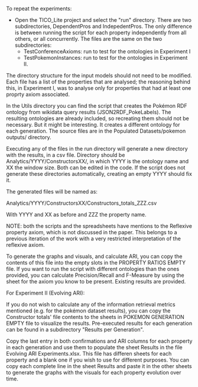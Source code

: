 
To repeat the experiments:

- Open the TICO_Lite project and select the "run" directory. There are two subdirectories, DependentPros and IndepedentPros. The only difference is between running the script for each property independently from all others, or all concurrently. The files are the same on the two subdirectories:
    - TestConferenceAxioms: run to test for the ontologies in Experiment I
    - TestPokemonInstances: run to test for the ontologies in Experiment II.

The directory structure for the input models should not need to be modified. Each file has a list of the properties that are analysed; the reasoning behind this, in Experiment I, was to analyse only for properties that had at least one proprty axiom associated.

In the Utils directory you can find the script that creates the Pokémon RDF ontology from wikidata query results (JSON2RDF_PokeLabels). The resulting ontologies are already included, so recreating them should not be necessary. But it might be interesting. It creates a different ontology for each generation. The source files are in the Populated Datasets/pokemon outputs/ directory.


Executing any of the files in the run directory will generate a new directory with the results, in a csv file. Directory should be Analytics/YYYY/ConstructorsXX/, in which YYYY is the ontology name and XX the window size. Both can be edited in the code. If the script does not generate these directories automatically, creating an empty YYYY should fix it.

The generated files will be named as:

Analytics/YYYY/ConstructorsXX/Constructors_totals_ZZZ.csv

With YYYY and XX as before and ZZZ the property name.

NOTE: both the scripts and the spreadsheets have mentions to the Reflexive property axiom, which is not discussed in the paper. This belongs to a previous iteration of the work with a very restricted interpretation of the reflexive axiom.

To generate the graphs and visuals, and calculate ARI, you can copy the contents of this file into the empty slots in the PROPERTY RATIOS EMPTY file. If you want to run the script with different ontologies than the ones provided, you can calculate Precision/Recall and F-Measure by using the sheet for the axiom you know to be present. Existing results are provided.


For Experiment II (Evolving ARI):

If you do not wish to calculate any of the information retrieval  metrics mentioned (e.g. for the pokémon dataset results), you can copy the Constructor totals' file contents to the sheets in POKEMON GENERATION EMPTY file to visualize the results. Pre-executed results for each generation can be found in a subdirectory "Results per Generation".

Copy the last entry in both confirmations and ARI columns for each property in each generation and use them to populate the sheet Results in the file Evolving ARI Experiments.xlsx. This file has differen sheets for each property and a blank one if you wish to use for different purposes. You can copy each complete line in the sheet Results and paste it in the other sheets to generate the graphs with the visuals for each property evolution over time.




